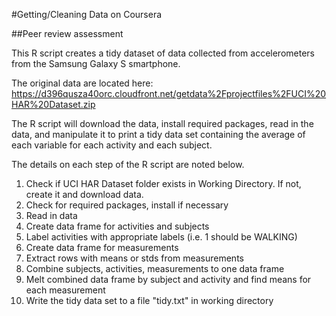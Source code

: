 #Getting/Cleaning Data on Coursera

##Peer review assessment


This R script creates a tidy dataset of data collected from accelerometers from the Samsung Galaxy S smartphone.

The original data are located here: https://d396qusza40orc.cloudfront.net/getdata%2Fprojectfiles%2FUCI%20HAR%20Dataset.zip 

The R script will download the data, install required packages, read in the data, and manipulate it to print a tidy data set containing the average of each variable for each activity and each subject.

The details on each step of the R script are noted below.

1. Check if UCI HAR Dataset folder exists in Working Directory. If not, create it and download data.
2. Check for required packages, install if necessary
3. Read in data
4. Create data frame for activities and subjects
5. Label activities with appropriate labels (i.e. 1 should be WALKING)
6. Create data frame for measurements
7. Extract rows with means or stds from measurements
8. Combine subjects, activities, measurements to one data frame
9. Melt combined data frame by subject and activity and find means for each measurement
10. Write the tidy data set to a file "tidy.txt" in working directory
